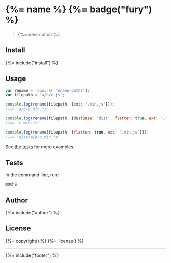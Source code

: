 # {%= name %} {%= badge("fury") %}

> {%= description %}

## Install
{%= include("install") %}

## Usage

```js
var rename = require('rename-paths');
var filepath = 'a/b/c.js';

console.log(rename(filepath, {ext: '.min.js'}));
//=> 'a/b/c.min.js'

console.log(rename(filepath, {destBase: 'dist', flatten: true, ext: '.min.js'}));
//=> 'c.min.js'

console.log(rename(filepath, {flatten: true, ext: '.min.js'}));
//=> 'dist/a/b/c.min.js'
```

See [the tests](./test) for more examples.


## Tests

In the command line, run:

```bash
mocha
```

## Author
{%= include("author") %}

## License
{%= copyright() %}
{%= license() %}

***

{%= include("footer") %}